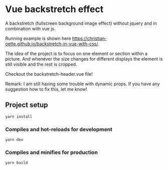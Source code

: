 # Vue backstretch effect

A backstretch (fullscreen background image effect) without jquery and in combination with vue js.

Running example is shown here https://christian-oette.github.io/backstretch-in-vue-with-css/.

The idea of the project is to focus on one element or section within a picture.
And whenever the size changes for different displays the element is still visible and the rest is cropped.

Checkout the backstretch-header.vue file!

Remark: I am still having some trouble with dynamic props. If you have any suggestion how to fix this, let me know!


## Project setup
```
yarn install
```

### Compiles and hot-reloads for development
```
yarn dev
```

### Compiles and minifies for production
```
yarn build
```
